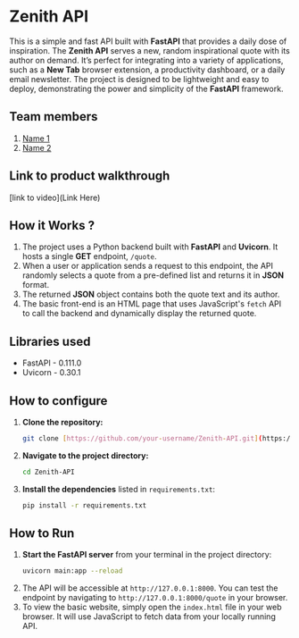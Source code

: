 # Zenith API

This is a simple and fast API built with **FastAPI** that provides a daily dose of inspiration. The **Zenith API** serves a new, random inspirational quote with its author on demand. It’s perfect for integrating into a variety of applications, such as a **New Tab** browser extension, a productivity dashboard, or a daily email newsletter. The project is designed to be lightweight and easy to deploy, demonstrating the power and simplicity of the **FastAPI** framework.

## Team members
1. [Name 1](https://github.com/TH-Activities/saturday-hack-night-template)
2. [Name 2](https://github.com/TH-Activities/saturday-hack-night-template)

## Link to product walkthrough
[link to video](Link Here)

## How it Works ?
1. The project uses a Python backend built with **FastAPI** and **Uvicorn**. It hosts a single **GET** endpoint, `/quote`.
2. When a user or application sends a request to this endpoint, the API randomly selects a quote from a pre-defined list and returns it in **JSON** format.
3. The returned **JSON** object contains both the quote text and its author.
4. The basic front-end is an HTML page that uses JavaScript's `fetch` API to call the backend and dynamically display the returned quote.

## Libraries used
* FastAPI - 0.111.0
* Uvicorn - 0.30.1

## How to configure
1.  **Clone the repository:**
    ```bash
    git clone [https://github.com/your-username/Zenith-API.git](https://github.com/your-username/Zenith-API.git)
    ```
2.  **Navigate to the project directory:**
    ```bash
    cd Zenith-API
    ```
3.  **Install the dependencies** listed in `requirements.txt`:
    ```bash
    pip install -r requirements.txt
    ```

## How to Run
1.  **Start the FastAPI server** from your terminal in the project directory:
    ```bash
    uvicorn main:app --reload
    ```
2.  The API will be accessible at `http://127.0.0.1:8000`. You can test the endpoint by navigating to `http://127.0.0.1:8000/quote` in your browser.
3.  To view the basic website, simply open the `index.html` file in your web browser. It will use JavaScript to fetch data from your locally running API.
